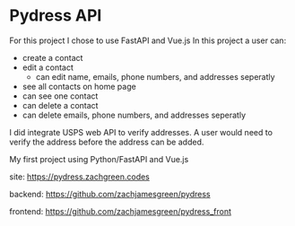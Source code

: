 # Pydress API

For this project I chose to use FastAPI and Vue.js
In this project a user can:
  - create a contact
  - edit a contact
    - can edit name, emails, phone numbers, and addresses seperatly
  - see all contacts on home page
  - can see one contact
  - can delete a contact
  - can delete emails, phone numbers, and addresses seperatly

I did integrate USPS web API to verify addresses. A user would need to verify the address before the address can be added.

My first project using Python/FastAPI and Vue.js

site: https://pydress.zachgreen.codes

backend: https://github.com/zachjamesgreen/pydress

frontend: https://github.com/zachjamesgreen/pydress_front
